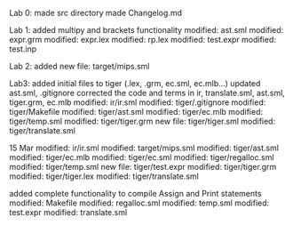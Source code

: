 Lab 0:
made src directory
made Changelog.md

Lab 1:
added multipy and brackets functionality
modified: ast.sml
modified: expr.grm
modified: expr.lex
modified: rp.lex
modified: test.expr
modified: test.inp

Lab 2:
added new file: target/mips.sml

Lab3:
added initial files to tiger (.lex, .grm, ec.sml, ec.mlb...)
updated ast.sml, .gitignore
corrected the code and terms in ir, translate.sml, ast.sml, tiger.grm, ec.mlb
modified: ir/ir.sml
modified: tiger/.gitignore
modified: tiger/Makefile
modified: tiger/ast.sml
modified: tiger/ec.mlb
modified: tiger/temp.sml
modified: tiger/tiger.grm
new file: tiger/tiger.sml
modified: tiger/translate.sml

15 Mar
modified: ir/ir.sml
modified: target/mips.sml
modified: tiger/ast.sml
modified: tiger/ec.mlb
modified: tiger/ec.sml
modified: tiger/regalloc.sml
modified: tiger/temp.sml
new file: tiger/test.expr
modified: tiger/tiger.grm
modified: tiger/tiger.lex
modified: tiger/translate.sml

added complete functionality to compile Assign and Print statements
modified: Makefile
modified: regalloc.sml
modified: temp.sml
modified: test.expr
modified: translate.sml
